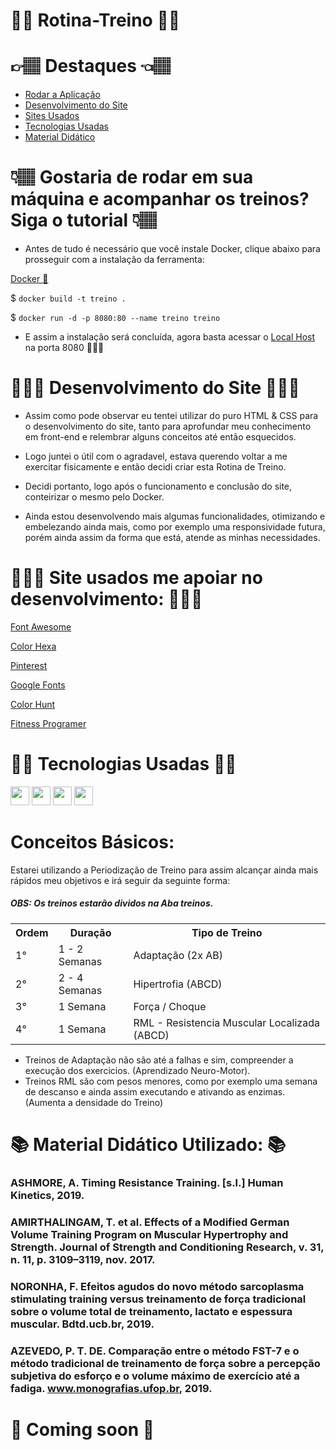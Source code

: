 # 💪🏽 Rotina-Treino ✌🏽

# 👉🏽 Destaques 👈🏽
- [Rodar a Aplicação](#gostaria-de-rodar-em-sua-máquina-e-acompanhar-os-treinos-siga-o-tutorial)
- [Desenvolvimento do Site](#desenvolvimento-do-site-)
- [Sites Usados](#site-usados-me-apoiar-no-desenvolvimento)
- [Tecnologias Usadas](#tecnologias-usadas)
- [Material Didático](#material-didático-utilizado)

# 👇🏽 Gostaria de rodar em sua máquina e acompanhar os treinos? Siga o tutorial 👇🏽

- Antes de tudo é necessário que você instale Docker, clique abaixo para prosseguir com a instalação da ferramenta: 

<a href="https://docs.docker.com/engine/install/">Docker 🐳</a>

$ ```docker build -t treino .```

$ ```docker run -d -p 8080:80 --name treino treino```

- E assim a instalação será concluída, agora basta acessar o <a href="http://localhost:8080">Local Host</a> na porta 8080  🏋🏻‍♂️

# 👨🏽‍💻 Desenvolvimento do Site 👨🏽‍💻

- Assim como pode observar eu tentei utilizar do puro HTML & CSS para o desenvolvimento do site, tanto para aprofundar meu conhecimento em front-end e relembrar alguns conceitos até então esquecidos.
  
- Logo juntei o útil com o agradavel, estava querendo voltar a me exercitar fisicamente e então decidi criar esta Rotina de Treino.
  
- Decidi portanto, logo após o funcionamento e conclusão do site, conteirizar o mesmo pelo Docker.

- Ainda estou desenvolvendo mais algumas funcionalidades, otimizando e embelezando ainda mais, como por exemplo uma responsividade futura, porém ainda assim da forma que está, atende as minhas necessidades.

# 👨🏽‍💻 Site usados me apoiar no desenvolvimento: 👨🏽‍💻

<a href="https://fontawesome.com">Font Awesome</a>

<a href="https://www.colorhexa.com">Color Hexa</a>

<a href="https://br.pinterest.com">Pinterest</a>

<a href="https://fonts.google.com">Google Fonts</a>

<a href="https://colorhunt.co">Color Hunt</a>

<a href="https://fitnessprogramer.com">Fitness Programer</a>

# 🧑‍🚀 Tecnologias Usadas 🧑‍🚀

<img height="30em" src="https://img.shields.io/badge/Docker-1DA1F2?style=for-the-badge&logo=docker&logoColor=white"/>
<img height="30em" src="https://img.shields.io/badge/CSS-239120?&style=for-the-badge&logo=css3&logoColor=white"/>
<img height="30em" src="https://img.shields.io/badge/JavaScript-F7DF1E?style=for-the-badge&logo=javascript&logoColor=black"/>
<img height="30em" src="https://img.shields.io/badge/HTML5-E34F26?style=for-the-badge&logo=html5&logoColor=white"/>

# Conceitos Básicos:

Estarei utilizando a Periodização de Treino para assim alcançar ainda mais rápidos meu objetivos e irá seguir da seguinte forma:

##### OBS: Os treinos estarão dividos na Aba treinos.

<table>
    <tr>
    <th>Ordem</th>
    <th>Duração</th>
    <th>Tipo de Treino</th>
  </tr>
  <tr>
    <td>1°</td>
    <td>1 - 2 Semanas</td>
    <td>Adaptação (2x AB)</td>
  </tr>
  <tr>
    <td>2°</td>
    <td>2 - 4 Semanas</td>
    <td>Hipertrofia (ABCD)</td>
  </tr>
  <tr>
    <td>3°</td>
    <td>1 Semana</td>
    <td>Força / Choque</td>
  </tr>
  <tr>
    <td>4°</td>
    <td>1 Semana</td>
    <td>RML - Resistencia Muscular Localizada (ABCD)</td>
  </tr>
</table>

- Treinos de Adaptação não são até a falhas e sim, compreender a execução dos exercicios. (Aprendizado Neuro-Motor).
- Treinos RML são com pesos menores, como por exemplo uma semana de descanso e ainda assim executando e ativando as enzimas. (Aumenta a densidade do Treino)
  
# 📚 Material Didático Utilizado: 📚

### ASHMORE, A. Timing Resistance Training. [s.l.] Human Kinetics, 2019.

### AMIRTHALINGAM, T. et al. Effects of a Modified German Volume Training Program on Muscular Hypertrophy and Strength. Journal of Strength and Conditioning Research, v. 31, n. 11, p. 3109–3119, nov. 2017.

### NORONHA, F. Efeitos agudos do novo método sarcoplasma stimulating training versus treinamento de força tradicional sobre o volume total de treinamento, lactato e espessura muscular. Bdtd.ucb.br, 2019.

### AZEVEDO, P. T. DE. Comparação entre o método FST-7 e o método tradicional de treinamento de força sobre a percepção subjetiva do esforço e o volume máximo de exercício até a fadiga. www.monografias.ufop.br, 2019.

# 👷 Coming soon 👷

‌

‌

‌

